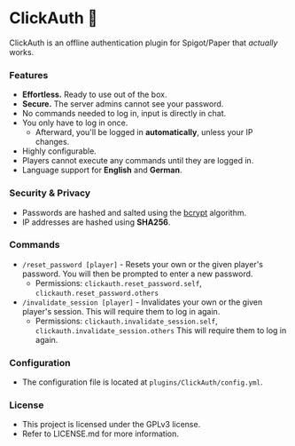 # ClickAuth 🔑
ClickAuth is an offline authentication plugin for Spigot/Paper that *actually* works.

### Features
- **Effortless.** Ready to use out of the box.
- **Secure.** The server admins cannot see your password.
- No commands needed to log in, input is directly in chat.
- You only have to log in once.
  - Afterward, you'll be logged in **automatically**, unless your IP changes.
- Highly configurable.
- Players cannot execute any commands until they are logged in.
- Language support for **English** and **German**.

### Security & Privacy
- Passwords are hashed and salted using the [bcrypt](https://en.wikipedia.org/wiki/Bcrypt) algorithm.
- IP addresses are hashed using **SHA256**.

### Commands
- `/reset_password [player]` - Resets your own or the given player's password.
You will then be prompted to enter a new password.
  - Permissions: `clickauth.reset_password.self`, `clickauth.reset_password.others`
- `/invalidate_session [player]` - Invalidates your own or the given player's session. 
This will require them to log in again.
  - Permissions: `clickauth.invalidate_session.self`, `clickauth.invalidate_session.others`
This will require them to log in again.

### Configuration
- The configuration file is located at `plugins/ClickAuth/config.yml`.

### License
- This project is licensed under the GPLv3 license.
- Refer to LICENSE.md for more information.